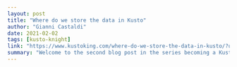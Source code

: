 ```yaml
---
layout: post
title: "Where do we store the data in Kusto"
author: "Gianni Castaldi"
date: 2021-02-02
tags: [kusto-knight]
link: "https://www.kustoking.com/where-do-we-store-the-data-in-kusto/?utm_source=rss&utm_medium=rss&utm_campaign=where-do-we-store-the-data-in-kusto"
summary: "Welcome to the second blog post in the series becoming a Kusto Knight. While the previous blog post was more about what Kusto Query Language is, and about entities, todays blog post will be about c..."
---
```

